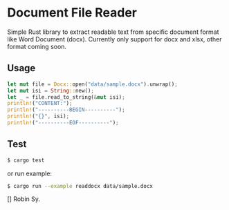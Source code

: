 Document File Reader
=======================

Simple Rust library to extract readable text from specific document format like Word Document (docx).
Currently only support for docx and xlsx, other format coming soon.

Usage
------

```rust
let mut file = Docx::open("data/sample.docx").unwrap();
let mut isi = String::new();
let _ = file.read_to_string(&mut isi);
println!("CONTENT:");
println!("----------BEGIN----------");
println!("{}", isi);
println!("----------EOF----------");
```

Test
-----

```bash
$ cargo test
```

or run example:

```bash
$ cargo run --example readdocx data/sample.docx
```

[] Robin Sy.

